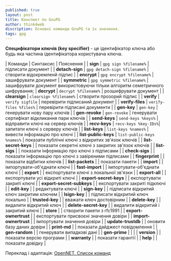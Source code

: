 ```yaml
---
published: true
layout: post
title: Конспект по GnuPG
author: think4web
discription: Основні команди GnuPG та їх значення.
tags: gpg 
---
```


**Специфікатори ключів (key specifier)** - це ідентифікатор ключа або будь яка частина ідентифікатора користувача ключа.

| Команди | Синтаксис | Пояснення |
| **sign** | ```gpg sign %filename%``` | підписати документ |
| **detach-sign** | ```gpg detach-sign %filename%``` | створити відокремленй підпис |
| **encrypt** | ```gpg encrypt %filename%``` | зашифрувати документ |
| **symmetric** | ```gpg symmetric %filename%``` | зашифрувати документ використовуючи тільки алгоритм семетричного шифрування;
| **decrypt** | ```decrypt %filename%``` | розшифрувати документ |
| **clearsign** | ```clearsign %filename%``` | створити прозорий підпис |
| **verify** | ```verify sigfile``` | перевірити підписаний документ |
| **verify-files** | ```verify-files %files%``` | перевірити підписані документи |
| **gen-key** | ```gen-key``` | генерувати нову пару ключів |
| **gen-revoke** | ```gen-revoke``` | генерувати сертифікат відкликання пари ключів |
| **send-keys** | ```send-keys %keys%``` | відправити ключі на сервер ключів |
| **recv-keys** | ```recv-keys %key-IDs%```| запитати ключі з серверу ключів |
| **list-keys** | ```list-keys %names%``` | вивести інформацію про ключі |
| **list-public-keys** | ```list-public-keys %names%``` | показати публічні ключі з відкритих зв'язок ключів |
| **list-secret-keys** | | показати секретні ключі з закритих зв'язок ключів |
| **list-sigs** | | показати інформацію про ключі з підписами |
| **check-sigs** | | показати інформацію про ключі з завіреними підписами |
| **fingerprint** | | показати відбитки ключів |
| **list-packets** | | показати пакети |
| **import** | | імпортувати-об'єднати ключі |
| **fast-import** | | імпортувати-об'єднати ключі |
| **export** | | експортувати ключі з локальної зв'язки |
| **export-all** | | експортувати усі відкриті ключі |
| **export-secret-keys** | | експортувати закриті ключі |
| **export-secret-subkeys** | | експортувати закриті підключі |
| **edit-key** | | редактувати ключі |
| **sign-key** | | підписати відкритий ключ закритим ключем |
| **lsign-key** | | підписати відкритий ключ локально |
| **trusted-key** | | вважати ключ достовірним |
| **delete-key** | | видалити відкритий ключ |
| **delete-secret-key** | | видалити відкритий і закритий ключі |
| **store** | | створити пакети з rfc1991 |
| **export-ownertrust** | | експортувати присвоєні значення довіри |
| **import-ownertrust** | | імпортувати значення довіри |
| **update-trustdb** | | оновити базу даних довіри |
| **print-md** | | показати дайджест повідомлення |
| **gen-random** | | генерувати випадкові дані |
| **gen-prime** | | |
| **version** | | показати версію програми |
| **warranty** | | показати гарантії |
| **help** | | показати довідку |

Переклад і адаптація: [OpenNET. Список команд](https://www.opennet.ru/docs/RUS/pgupg/r598.html)

